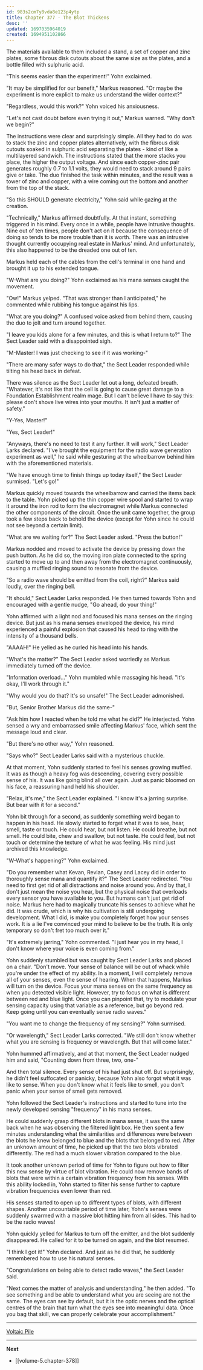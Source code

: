 ```yaml
---
id: 983s2cm7y8vda8e123p4ytp
title: Chapter 377 - The Blot Thickens
desc: ''
updated: 1697035964019
created: 1694951102866
---
```


The materials available to them included a stand, a set of copper and zinc plates, some fibrous disk cutouts about the same size as the plates, and a bottle filled with sulphuric acid.

"This seems easier than the experiment!" Yohn exclaimed.

"It may be simplified for our benefit," Markus reasoned. "Or maybe the experiment is more explicit to make us understand the wider context?"

"Regardless, would this work?" Yohn voiced his anxiousness.

"Let's not cast doubt before even trying it out," Markus warned. "Why don't we begin?"

The instructions were clear and surprisingly simple. All they had to do was to stack the zinc and copper plates alternatively, with the fibrous disk cutouts soaked in sulphuric acid separating the plates - kind of like a multilayered sandwich. The instructions stated that the more stacks you place, the higher the output voltage. And since each copper-zinc pair generates roughly 0.7 to 1.1 volts, they would need to stack around 9 pairs give or take. The duo finished the task within minutes, and the result was a tower of zinc and copper, with a wire coming out the bottom and another from the top of the stack.

"So this SHOULD generate electricity," Yohn said while gazing at the creation.

"Technically," Markus affirmed doubtfully. At that instant, something triggered in his mind. Every once in a while, people have intrusive thoughts. Nine out of ten times, people don't act on it because the consequence of doing so tends to be more trouble than it is worth. There was an intrusive thought currently occupying real estate in Markus' mind. And unfortunately, this also happened to be the dreaded one out of ten.

Markus held each of the cables from the cell's terminal in one hand and brought it up to his extended tongue.

"W-What are you doing?" Yohn exclaimed as his mana senses caught the movement.

"Ow!" Markus yelped. "That was stronger than I anticipated," he commented while rubbing his tongue against his lips.

"What are you doing?" A confused voice asked from behind them, causing the duo to jolt and turn around together.

"I leave you kids alone for a few minutes, and this is what I return to?" The Sect Leader said with a disappointed sigh.

"M-Master! I was just checking to see if it was working-"

"There are many safer ways to do that," the Sect Leader responded while tilting his head back in defeat.

There was silence as the Sect Leader let out a long, defeated breath. "Whatever, it's not like that the cell is going to cause great damage to a Foundation Establishment realm mage. But I can't believe I have to say this: please don't shove live wires into your mouths. It isn't just a matter of safety."

"Y-Yes, Master!"

"Yes, Sect Leader!"

"Anyways, there's no need to test it any further. It will work," Sect Leader Larks declared. "I've brought the equipment for the radio wave generation experiment as well," he said while gesturing at the wheelbarrow behind him with the aforementioned materials.

"We have enough time to finish things up today itself," the Sect Leader surmised. "Let's go!"

Markus quickly moved towards the wheelbarrow and carried the items back to the table. Yohn picked up the thin copper wire spool and started to wrap it around the iron rod to form the electromagnet while Markus connected the other components of the circuit. Once the unit came together, the group took a few steps back to behold the device (except for Yohn since he could not see beyond a certain limit).

"What are we waiting for?" The Sect Leader asked. "Press the button!"

Markus nodded and moved to activate the device by pressing down the push button. As he did so, the moving iron plate connected to the spring started to move up to and then away from the electromagnet continuously, causing a muffled ringing sound to resonate from the device.

"So a radio wave should be emitted from the coil, right?" Markus said loudly, over the ringing bell.

"It should," Sect Leader Larks responded. He then turned towards Yohn and encouraged with a gentle nudge, "Go ahead, do your thing!"

Yohn affirmed with a light nod and focused his mana senses on the ringing device. But just as his mana senses enveloped the device, his mind experienced a painful explosion that caused his head to ring with the intensity of a thousand bells.

"AAAAH!" He yelled as he curled his head into his hands.

"What's the matter?" The Sect Leader asked worriedly as Markus immediately turned off the device.

"Information overload..." Yohn mumbled while massaging his head. "It's okay, I'll work through it."

"Why would you do that? It's so unsafe!" The Sect Leader admonished.

"But, Senior Brother Markus did the same-"

"Ask him how I reacted when he told me what he did?" He interjected. Yohn sensed a wry and embarrassed smile affecting Markus' face, which sent the message loud and clear.

"But there's no other way," Yohn reasoned.

"Says who?" Sect Leader Larks said with a mysterious chuckle.

At that moment, Yohn suddenly started to feel his senses growing muffled. It was as though a heavy fog was descending, covering every possible sense of his. It was like going blind all over again. Just as panic bloomed on his face, a reassuring hand held his shoulder.

"Relax, it's me," the Sect Leader explained. "I know it's a jarring surprise. But bear with it for a second."

Yohn bit through for a second, as suddenly something weird began to happen in his head. He slowly started to forget what it was to see, hear, smell, taste or touch. He could hear, but not listen. He could breathe, but not smell. He could bite, chew and swallow, but not taste. He could feel, but not touch or determine the texture of what he was feeling. His mind just archived this knowledge.

"W-What's happening?" Yohn exclaimed.

"Do you remember what Kevan, Revian, Casey and Lacey did in order to thoroughly sense mana and quantify it?" The Sect Leader redirected. "You need to first get rid of all distractions and noise around you. And by that, I don't just mean the noise you hear, but the physical noise that overloads every sensor you have available to you. But humans can't just get rid of noise. Markus here had to magically truncate his senses to achieve what he did. It was crude, which is why his cultivation is still undergoing development. What I did, is make you completely forget how your senses work. It is a lie I've convinced your mind to believe to be the truth. It is only temporary so don't fret too much over it."

"It's extremely jarring," Yohn commented. "I just hear you in my head, I don't know where your voice is even coming from."

Yohn suddenly stumbled but was caught by Sect Leader Larks and placed on a chair. "Don't move. Your sense of balance will be out of whack while you're under the effect of my ability. In a moment, I will completely remove all of your senses, even the sense of hearing. When that happens, Markus will turn on the device. Focus your mana senses on the same frequency as when you detected visible light. However, try to focus on what is different between red and blue light. Once you can pinpoint that, try to modulate your sensing capacity using that variable as a reference, but go beyond red. Keep going until you can eventually sense radio waves."

"You want me to change the frequency of my sensing?" Yohn surmised.

"Or wavelength," Sect Leader Larks corrected. "We still don't know whether what you are sensing is frequency or wavelength. But that will come later."

Yohn hummed affirmatively, and at that moment, the Sect Leader nudged him and said, "Counting down from three, two, one-"

And then total silence. Every sense of his had just shut off. But surprisingly, he didn't feel suffocated or panicky, because Yohn also forgot what it was like to sense. When you don't know what it feels like to smell, you don't panic when your sense of smell gets removed.

Yohn followed the Sect Leader's instructions and started to tune into the newly developed sensing "frequency" in his mana senses.

He could suddenly grasp different blots in mana sense, it was the same back when he was observing the filtered light box. He then spent a few minutes understanding what the similarities and differences were between the blots he knew belonged to blue and the blots that belonged to red. After an unknown amount of time, he picked up that the two blots vibrated differently. The red had a much slower vibration compared to the blue.

It took another unknown period of time for Yohn to figure out how to filter this new sense by virtue of blot vibration. He could now remove bands of blots that were within a certain vibration frequency from his senses. With this ability locked in, Yohn started to filter his sense further to capture vibration frequencies even lower than red.

His senses started to open up to different types of blots, with different shapes. Another uncountable period of time later, Yohn's senses were suddenly swarmed with a massive blot hitting him from all sides. This had to be the radio waves!

Yohn quickly yelled for Markus to turn off the emitter, and the blot suddenly disappeared. He called for it to be turned on again, and the blot resumed.

"I think I got it!" Yohn declared. And just as he did that, he suddenly remembered how to use his natural senses.

"Congratulations on being able to detect radio waves," the Sect Leader said.

"Next comes the matter of analysis and understanding," he then added. "To see something and be able to understand what you are seeing are not the same. The eyes can see by default, but it is the optic nerves and the optical centres of the brain that turn what the eyes see into meaningful data. Once you bag that skill, we can properly celebrate your accomplishment."

____

[Voltaic Pile](https://en.wikipedia.org/wiki/Voltaic_pile)

____

**Next**
* [[volume-5.chapter-378]]
